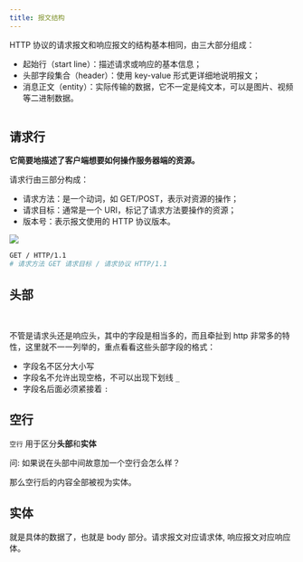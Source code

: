 ```yaml
---
title: 报文结构
---
```


HTTP 协议的请求报文和响应报文的结构基本相同，由三大部分组成：

- 起始行（start line）：描述请求或响应的基本信息；
- 头部字段集合（header）：使用 key-value 形式更详细地说明报文；
- 消息正文（entity）：实际传输的数据，它不一定是纯文本，可以是图片、视频等二进制数据。

<img className='small' alt='' src='https://gitee.com/alvin0216/cdn/raw/master/img/http/series/http-wireshark.png' />

## 请求行

**它简要地描述了客户端想要如何操作服务器端的资源。**

请求行由三部分构成：

- 请求方法：是一个动词，如 GET/POST，表示对资源的操作；
- 请求目标：通常是一个 URI，标记了请求方法要操作的资源；
- 版本号：表示报文使用的 HTTP 协议版本。

![](https://gitee.com/alvin0216/cdn/raw/master/img/http/series/request-line.png)

```bash
GET / HTTP/1.1
# 请求方法 GET 请求目标 / 请求协议 HTTP/1.1
```

## 头部

<img className='small' alt='' src='https://gitee.com/alvin0216/cdn/raw/master/img/http/series/response-header.png' />

<img className='small' alt='' src='https://gitee.com/alvin0216/cdn/raw/master/img/http/series/response-header.png' />

不管是请求头还是响应头，其中的字段是相当多的，而且牵扯到 http 非常多的特性，这里就不一一列举的，重点看看这些头部字段的格式：

- 字段名不区分大小写
- 字段名不允许出现空格，不可以出现下划线 `_`
- 字段名后面必须紧接着 `:`

## 空行

`空行` 用于区分**头部**和**实体**

问: 如果说在头部中间故意加一个空行会怎么样？

那么空行后的内容全部被视为实体。

## 实体

就是具体的数据了，也就是 body 部分。请求报文对应请求体, 响应报文对应响应体。
